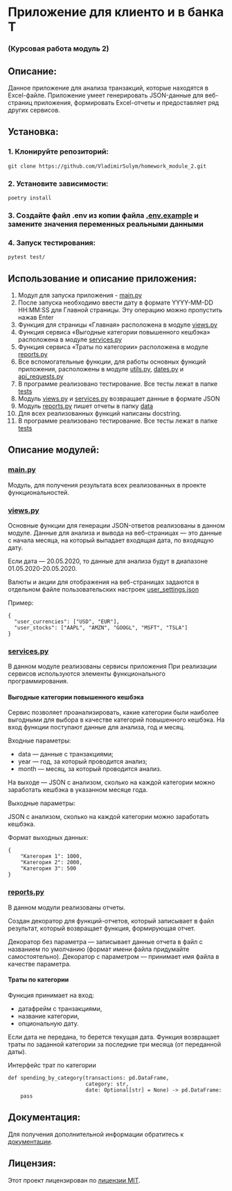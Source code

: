 # Приложение для клиенто и в банка Т
### (Курсовая работа модуль 2)
## Описание:
Данное приложение для анализа транзакций, которые находятся в Excel-файле. 
Приложение умеет генерировать JSON-данные для веб-страниц приложения, 
формировать Excel-отчеты и предоставляет ряд других сервисов.
## Установка:
### 1. Клонируйте репозиторий:
```
git clone https://github.com/VladimirSulym/homework_module_2.git
```
### 2. Установите зависимости:
```
poetry install
```
### 3. Создайте файл .env из копии файла [.env.example](.env.example) и замените значения переменных реальными данными
### 4. Запуск тестирования:
```
pytest test/
```
## Использование и описание приложения:
1. Модул для запуска приложения - [main.py](main.py)
2. После запуска необходимо ввести дату в формате YYYY-MM-DD HH:MM:SS для Главной страницы. 
Эту операцию можно пропустить нажав Enter
3. Функция для страницы «Главная» расположена в модуле [views.py](src/views.py)
4. Функция сервиса «Выгодные категории повышенного кешбэка» расположена в модуле [services.py](src/services.py)
5. Функция сервиса «Траты по категории» расположена в модуле [reports.py](src/reports.py)
6. Все вспомогательные функции, для работы основных функций приложения, расположены в модуле 
[utils.py](src/utils.py), [dates.py](src/dates.py) и [api_requests.py](src/api_requests.py)
7. В программе реализовано тестирование. Все тесты лежат в папке [tests](tests)
8. Модуль [views.py](src/views.py) и [services.py](src/services.py) возвращает данные в формате JSON
9. Модуль [reports.py](src/reports.py) пишет отчеты в папку [data](data)
10. Для всех реализованных функций написаны docstring.
11. В программе реализовано тестирование. Все тесты лежат в папке [tests](tests)

## Описание модулей:
### [main.py](main.py)
Модуль, для получения результата всех реализованных в проекте функциональностей.

### [views.py](src/views.py)
Основные функции для генерации JSON-ответов реализованы в данном модуле.
Данные для анализа и вывода на веб-страницах — это данные с начала месяца,
на который выпадает входящая дата, по входящую дату.

Если дата — 20.05.2020, то данные для анализа будут в диапазоне 01.05.2020-20.05.2020.

Валюты и акции для отображения на веб-страницах задаются в отдельном файле 
пользовательских настроек [user_settings.json](data/user_settings.json)

Пример:
```
{
  "user_currencies": ["USD", "EUR"],
  "user_stocks": ["AAPL", "AMZN", "GOOGL", "MSFT", "TSLA"]
}
```
### [services.py](src/services.py)
В данном модуле реализованы сервисы приложения
При реализации сервисов используются элементы функционального программирования.

#### Выгодные категории повышенного кешбэка
Сервис позволяет проанализировать, какие категории были наиболее выгодными для выбора в качестве 
категорий повышенного кешбэка.
На вход функции поступают данные для анализа, год и месяц.

Входные параметры:

* data — данные с транзакциями;
* year — год, за который проводится анализ;
* month — месяц, за который проводится анализ.

На выходе — JSON с анализом, сколько на каждой категории можно заработать кешбэка в указанном месяце года.

Выходные параметры:

JSON с анализом, сколько на каждой категории можно заработать кешбэка.

Формат выходных данных:
```
{
    "Категория 1": 1000,
    "Категория 2": 2000,
    "Категория 3": 500
}
```

### [reports.py](src/reports.py)

В данном модули реализованы отчеты.

Создан декоратор для функций-отчетов, который записывает в файл результат, 
который возвращает функция, формирующая отчет.

Декоратор без параметра — записывает данные отчета в файл с названием по умолчанию 
(формат имени файла придумайте самостоятельно).
Декоратор с параметром — принимает имя файла в качестве параметра.

#### Траты по категории

Функция принимает на вход:
* датафрейм с транзакциями,
* название категории,
* опциональную дату. 
 
Если дата не передана, то берется текущая дата.
Функция возвращает траты по заданной категории за последние три месяца (от переданной даты).

Интерфейс трат по категории
```
def spending_by_category(transactions: pd.DataFrame,
                         category: str,
                         date: Optional[str] = None) -> pd.DataFrame:
    pass
```
## Документация:
Для получения дополнительной информации обратитесь к [документации](README.md).
## Лицензия:
Этот проект лицензирован по [лицензии MIT](LICENSE).